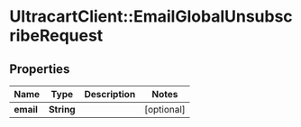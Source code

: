 # UltracartClient::EmailGlobalUnsubscribeRequest

## Properties
Name | Type | Description | Notes
------------ | ------------- | ------------- | -------------
**email** | **String** |  | [optional] 


